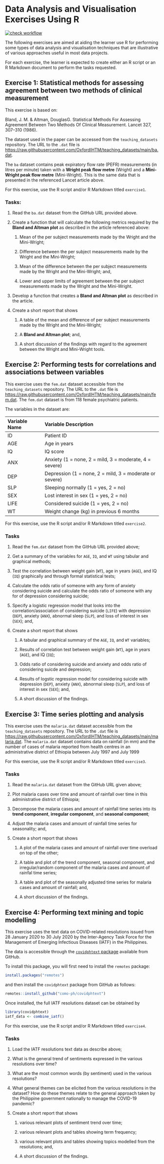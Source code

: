 
<!-- README.md is generated from README.Rmd. Please edit that file -->

# Data Analysis and Visualisation Exercises Using R

<!-- badges: start -->

[![check
workflow](https://github.com/OxfordIHTM/rstats-exercises/actions/workflows/check-workflow.yml/badge.svg)](https://github.com/OxfordIHTM/rstats-exercises/actions/workflows/check-workflow.yml)
<!-- badges: end -->

The following exercises are aimed at aiding the learner use R for
performing some types of data analysis and visualisation techniques that
are illustrative of various approaches useful in most data projects.

For each exercise, the learner is expected to create either an R script
or an R Markdown document to perform the tasks requested.

## Exercise 1: Statistical methods for assessing agreement between two methods of clinical measurement

This exercise is based on:

Bland, J. M. & Altman, DouglasG. Statistical Methods For Assessing
Agreement Between Two Methods Of Clinical Measurement. Lancet 327,
307–310 (1986).

The dataset used in the paper can be accessed from the
`teaching_datasets` repository. The URL to the `.dat` file is
<https://raw.githubusercontent.com/OxfordIHTM/teaching_datasets/main/ba.dat>.

The `ba` dataset contains peak expiratory flow rate (PEFR) measurements
(in litres per minute) taken with a **Wright peak flow metre** (Wright)
and a **Mini-Wright peak flow metre** (Mini-Wright). This is the same
data that is presented in the referenced Lancet article above.

For this exercise, use the R script and/or R Markdown titled
`exercise1`.

### Tasks:

1.  Read the `ba.dat` dataset from the GitHub URL provided above.

2.  Create a function that will calculate the following metrics required
    by the **Bland and Altman plot** as described in the article
    referenced above:

    1.  Mean of the per subject measurements made by the Wright and the
        Mini-Wright;

    2.  Difference between the per subject measurements made by the
        Wright and the Mini-Wright;

    3.  Mean of the difference between the per subject measurements made
        by the Wright and the Mini-Wright; and,

    4.  Lower and upper limits of agreement between the per subject
        measurements made by the Wright and the Mini-Wright.

3.  Develop a function that creates a **Bland and Altman plot** as
    described in the article.

4.  Create a short report that shows

    1.  A table of the mean and difference of per subject measurements
        made by the Wright and the Mini-Wright;

    2.  A **Bland and Altman plot**; and,

    3.  A short discussion of the findings with regard to the agreement
        between the Wright and Mini-Wright tools.

## Exercise 2: Performing tests for correlations and associations between variables

This exercise uses the `fem.dat` dataset accessible from the
`teaching_datasets` repository. The URL to the `.dat` file is
<https://raw.githubusercontent.com/OxfordIHTM/teaching_datasets/main/fem.dat>.
The `fem.dat` dataset is from 118 female psychiatric patients.

The variables in the dataset are:

| **Variable Name** | **Variable Description**                                |
|:------------------|:--------------------------------------------------------|
| ID                | Patient ID                                              |
| AGE               | Age in years                                            |
| IQ                | IQ score                                                |
| ANX               | Anxiety (1 = none, 2 = mild, 3 = moderate, 4 = severe)  |
| DEP               | Depression (1 = none, 2 = mild, 3 = moderate or severe) |
| SLP               | Sleeping normally (1 = yes, 2 = no)                     |
| SEX               | Lost interest in sex (1 = yes, 2 = no)                  |
| LIFE              | Considered suicide (1 = yes, 2 = no)                    |
| WT                | Weight change (kg) in previous 6 months                 |

For this exercise, use the R script and/or R Markdown titled
`exercise2`.

### Tasks

1.  Read the `fem.dat` dataset from the GitHub URL provided above;

2.  Get a summary of the variables for `AGE`, `IQ`, and `WT` using
    tabular and graphical methods;

3.  Test the correlation between weight gain (`WT`), age in years
    (`AGE`), and IQ (`IQ`) graphically and through formal statistical
    tests;

4.  Calculate the odds ratio of someone with any form of anxiety
    considering suicide and calculate the odds ratio of someone with any
    for of depression considering suicide;

5.  Specify a logistic regression model that looks into the
    correlation/association of considering suicide (`LIFE`) with
    depression (`DEP`), anxiety (`ANX`), abnormal sleep (`SLP`), and
    loss of interest in sex (`SEX`); and,

6.  Create a short report that shows

    1.  A tabular and graphical summary of the `AGE`, `IQ`, and `WT`
        variables;

    2.  Results of correlation test between weight gain (`WT`), age in
        years (`AGE`), and IQ (`IQ`);

    3.  Odds ratio of considering suicide and anxiety and odds ratio of
        considering suicde and depression;

    4.  Results of logstic regression model for considering suicide with
        depression (`DEP`), anxiety (`ANX`), abnormal sleep (`SLP`), and
        loss of interest in sex (`SEX`); and,

    5.  A short discussion of the findings.

## Exercise 3: Time series plotting and analysis

This exercise uses the `malaria.dat` dataset accessible from the
`teaching_datasets` repository. The URL to the `.dat` file is
<https://raw.githubusercontent.com/OxfordIHTM/teaching_datasets/main/malaria.dat>.
The `malaria.dat` dataset contains data on rainfall (in mm) and the
number of cases of malaria reported from health centres in an
administrative district of Ethiopia between July 1997 and July 1999

For this exercise, use the R script and/or R Markdown titled
`exercise3`.

### Tasks

1.  Read the `malaria.dat` dataset from the GitHub URL given above;

2.  Plot malaria cases over time and amount of rainfall over time in
    this administrative district of Ethiopia;

3.  Decompose the malaria cases and amount of rainfall time series into
    its **trend component**, **irregular component**, and **seasonal
    component**;

4.  Adjust the malaria cases and amount of rainfall time series for
    seasonality; and,

5.  Create a short report that shows

    1.  A plot of the malaria cases and amount of rainfall over time
        overload on top of the other;

    2.  A table and plot of the trend component, seasonal component, and
        irregular/random component of the malaria cases and amount of
        rainfal time series;

    3.  A table and plot of the seasonally adjusted time series for
        malaria cases and amount of rainfall; and,

    4.  A short discussion of the findings.

## Exercise 4: Performing text mining and topic modelling

This exercise uses the text data on COVID-related resolutions issued
from 28 January 2020 to 30 July 2020 by the Inter-Agency Task Force for
the Management of Emerging Infectious Diseases (IATF) in the
Philippines.

The data is accessible through the [`covidphtext`
package](https://github.com/como-ph/covidphtext) available from GitHub.

To install this package, you will first need to install the `remotes`
package:

``` r
install.packages("remotes")
```

and then install the `covidphtext` package from GitHub as follows:

``` r
remotes::install_github("como-ph/covidphtext")
```

Once installed, the full IATF resolutions dataset can be obtained by

``` r
library(covidphtext)
iatf_data <- combine_iatf()
```

For this exercise, use the R script and/or R Markdown titled
`exercise4`.

### Tasks

1.  Load the IATF resolutions text data as describe above;

2.  What is the general trend of sentiments expressed in the various
    resolutions over time?

3.  What are the most common words (by sentiment) used in the various
    resolutions?

4.  What general themes can be elicited from the various resolutions in
    the dataset? How do these themes relate to the general approach
    taken by the Philippine government nationally to manage the COVID-19
    pandemic?

5.  Create a short report that shows

    1.  various relevant plots of sentiment trend over time;

    2.  various relevant plots and tables showing term frequency;

    3.  various relevant plots and tables showing topics modelled from
        the resolutions; and,

    4.  A short discussion of the findings.

